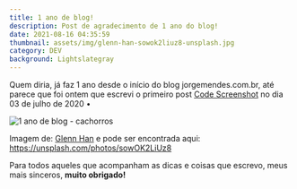 ```yaml
---
title: 1 ano de blog!
description: Post de agradecimento de 1 ano do blog!
date: 2021-08-16 04:35:59
thumbnail: assets/img/glenn-han-sowok2liuz8-unsplash.jpg
category: DEV
background: Lightslategray
---
```

Quem diria, já faz 1 ano desde o início do blog jorgemendes.com.br, até parece que foi ontem que escrevi o primeiro post [Code Screenshot](https://jorgemendes.com.br/code-screenshot/) no dia 03 de julho de 2020 •

![1 ano de blog - cachorros](assets/img/glenn-han-sowok2liuz8-unsplash.jpg "1 ano de blog - cachorros")

Imagem de: [Glenn Han](https://unsplash.com/@sageforest)  e pode ser encontrada aqui: <https://unsplash.com/photos/sowOK2LiUz8>

Para todos aqueles que acompanham as dicas e coisas que escrevo, meus mais sinceros, **muito obrigado!**